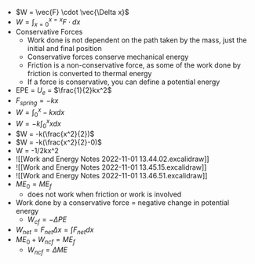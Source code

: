 - $W = \vec{F} \cdot \vec{\Delta x}$
- $W = \int_{x=0}^{x=x} F \cdot dx$
- Conservative Forces
	- Work done is not dependent on the path taken by the mass, just the initial and final position
	- Conservative forces conserve mechanical energy
	- Friction is a non-conservative force, as some of the work done by friction is converted to thermal energy
	- If a force is conservative, you can define a potential energy
- EPE = $U_e$ = $\frac{1}{2}kx^2$ 
- $F_{spring} = -kx$
- $W = \int_{0}^{x} -kx dx$
- $W = -k\int_{0}^{x} x dx$
- $W = -k(\frac{x^2}{2})$
- $W = -k(\frac{x^2}{2}-0)$
- W = -1/2kx^2
- ![[Work and Energy Notes 2022-11-01 13.44.02.excalidraw]]
- ![[Work and Energy Notes 2022-11-01 13.45.15.excalidraw]]
- ![[Work and Energy Notes 2022-11-01 13.46.51.excalidraw]]
- $ME_0 = ME_f$
	- does not work when friction or work is involved
- Work done by a conservative force = negative change in potential energy
	- $W_{cf} = - \Delta PE$
- $W_{net} = F_{net} \Delta x = \int F_{net} dx$
- $ME_0 + W_{ncf} = ME_f$
	- $W_{ncf} = \Delta ME$

